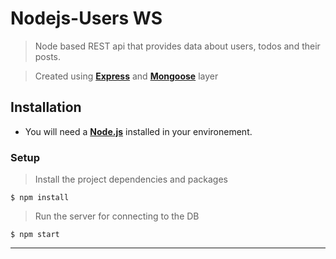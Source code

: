 # Nodejs-Users WS

> Node based REST api that provides data about users, todos and their posts.

> Created using <a href="https://www.npmjs.com/package/express" target="_blank">**Express**</a> and <a href="https://www.npmjs.com/package/mongoose" target="_blank">**Mongoose**</a> layer


## Installation

- You will need a <a href="https://nodejs.org/en/download/" target="_blank">**Node.js**</a> installed in your environement.

### Setup

> Install the project dependencies and packages

```shell
$ npm install
```

> Run the server for connecting to the DB

```shell
$ npm start
```

---

<!-- ## Usage

- Now after the WS is ready, you should run the <a href="https://github.com/Anael-dev/React-Users-management-project" target="_blank">**Project Repo**</a> -->